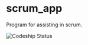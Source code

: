 scrum_app
=======

Program for assisting in scrum.

![Codeship Status](https://www.codeship.io/projects/ea0e0830-d298-0131-5c92-7a0d95fe5781/status)
